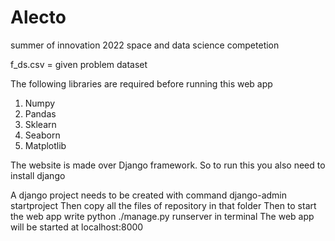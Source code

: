 # Alecto
summer of innovation 2022 space and data science competetion

f_ds.csv = given problem dataset

The following libraries are required before running this web app
1. Numpy
2. Pandas
3. Sklearn
4. Seaborn
5. Matplotlib


The website is made over Django framework. So to run this you also need to install django

A django project needs to be created with command django-admin startproject <project-name>
Then copy all the files of repository in that folder
Then to start the web app write python ./manage.py runserver in terminal
The web app will be started at localhost:8000
